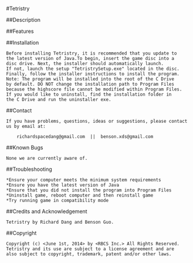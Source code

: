 #Tetristry

##Description

##Features

	
##Installation

	Before installing Tetristry, it is recommended that you update to 
	the latest version of Java.To begin, insert the game disc into a 
	disc drive. Next, the installer should automatically launch.
	If not, launch the setup "TetristrySetup.exe" located in the disc.
 	Finally, follow the installer instructions to install the program. 
	Note: The program will be installed into the root of the C Drive 
	by default. DO NOT change the installation path to Program Files 
	because the highscore file cannot be modified within Program Files.
	If you would like to uninstall, find the installation folder in
	the C Drive and run the uninstaller exe.

##Contact 

	If you have problems, questions, ideas or suggestions, please contact
 	us by email at:
 
		richardspacedang@gmail.com 	|| 	benson.xds@gmail.com

##Known Bugs
	
	None we are currently aware of.

##Troubleshooting

	*Ensure your computer meets the minimum system requirements
	*Ensure you have the latest version of Java
	*Ensure that you did not install the program into Program Files
	*Uninstall game, reboot computer and then reinstall game
	*Try running game in compatibility mode
	

##Credits and Acknowledgement

	Tetristry by Richard Dang and Benson Guo. 

##Copyright

	Copyright (c) <June 1st, 2014> by <RBCS Inc.> All Rights Reserved.
	Tetristry and its use are subject to a license agreement and are
	also subject to copyright, trademark, patent and/or other laws. 
